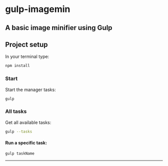 # gulp-imagemin
A basic image minifier using Gulp
---
## Project setup
In your terminal type:

```bash
npm install
```

### Start
Start the manager tasks:

```bash
gulp

```
### All tasks
Get all available tasks:

```bash
gulp --tasks
```
#### Run a specific task:

```bash
gulp taskName
```
---
